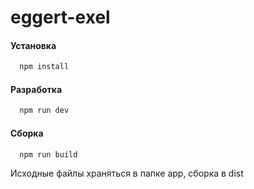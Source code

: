 # eggert-exel

<h4>Установка</h4>

```bash
  npm install
```

<h4>Разработка</h4>

```bash
  npm run dev
```

<h4>Сборка</h4>

```bash
  npm run build
```

Исходные файлы храняться в папке app, сборка в dist
